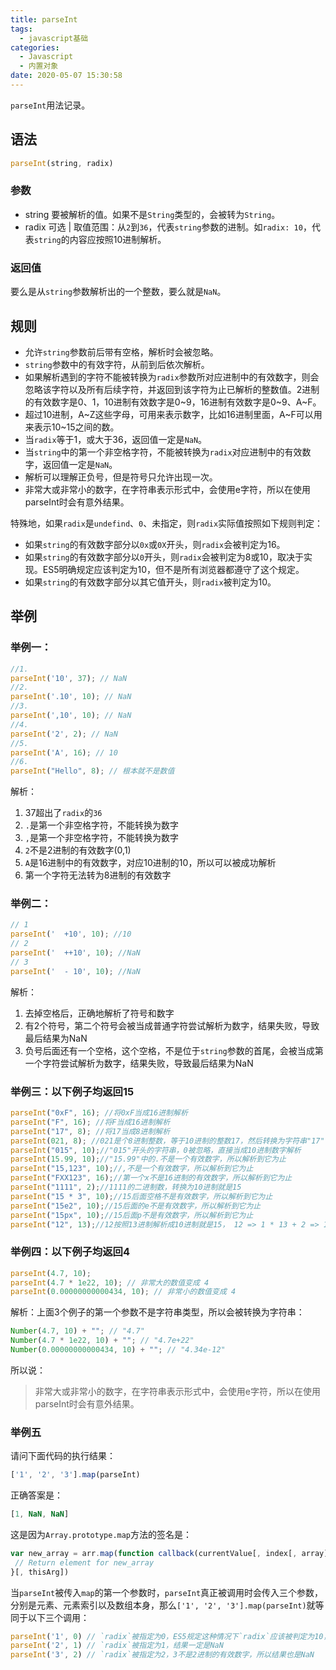 ```yaml
---
title: parseInt
tags:
  - javascript基础
categories:
  - Javascript
  - 内置对象
date: 2020-05-07 15:30:58
---
```



`parseInt`用法记录。

<!-- more -->

## 语法
```js
parseInt(string, radix)
```

### 参数
* string 要被解析的值。如果不是`String`类型的，会被转为`String`。
* radix 可选 | 取值范围：从`2`到`36`，代表`string`参数的进制。如`radix: 10`，代表`string`的内容应按照10进制解析。

### 返回值
要么是从`string`参数解析出的一个整数，要么就是`NaN`。

## 规则
* 允许`string`参数前后带有空格，解析时会被忽略。
* `string`参数中的有效字符，从前到后依次解析。
* 如果解析遇到的字符不能被转换为`radix`参数所对应进制中的有效数字，则会忽略该字符以及所有后续字符，并返回到该字符为止已解析的整数值。2进制的有效数字是0、1，10进制有效数字是0~9，16进制有效数字是0~9、A~F。
* 超过10进制，A~Z这些字母，可用来表示数字，比如16进制里面，A~F可以用来表示10~15之间的数。
* 当`radix`等于1，或大于36，返回值一定是`NaN`。
* 当`string`中的第一个非空格字符，不能被转换为`radix`对应进制中的有效数字，返回值一定是`NaN`。
* 解析可以理解正负号，但是符号只允许出现一次。
* 非常大或非常小的数字，在字符串表示形式中，会使用e字符，所以在使用parseInt时会有意外结果。

特殊地，如果`radix`是`undefind`、`0`、未指定，则`radix`实际值按照如下规则判定：
* 如果`string`的有效数字部分以`0x`或`0X`开头，则`radix`会被判定为16。
* 如果`string`的有效数字部分以`0`开头，则`radix`会被判定为8或10，取决于实现。ES5明确规定应该判定为10，但不是所有浏览器都遵守了这个规定。
* 如果`string`的有效数字部分以其它值开头，则`radix`被判定为10。

## 举例
### 举例一：
```js
//1.
parseInt('10', 37); // NaN 
//2.
parseInt('.10', 10); // NaN
//3.
parseInt(',10', 10); // NaN
//4.
parseInt('2', 2); // NaN
//5.
parseInt('A', 16); // 10
//6.
parseInt("Hello", 8); // 根本就不是数值
```

解析：
1. 37超出了`radix`的`36`
2. `.`是第一个非空格字符，不能转换为数字
3. `,`是第一个非空格字符，不能转换为数字
4. `2`不是2进制的有效数字(0,1)
5. `A`是16进制中的有效数字，对应10进制的10，所以可以被成功解析
6. 第一个字符无法转为8进制的有效数字

### 举例二：
```js
// 1
parseInt('  +10', 10); //10 
// 2
parseInt('  ++10', 10); //NaN
// 3
parseInt('  - 10', 10); //NaN
```
解析：
1. 去掉空格后，正确地解析了符号和数字
2. 有2个符号，第二个符号会被当成普通字符尝试解析为数字，结果失败，导致最后结果为NaN
3. 负号后面还有一个空格，这个空格，不是位于`string`参数的首尾，会被当成第一个字符尝试解析为数字，结果失败，导致最后结果为NaN

### 举例三：以下例子均返回15
```js
parseInt("0xF", 16); //将0xF当成16进制解析
parseInt("F", 16); //将F当成16进制解析
parseInt("17", 8); //将17当成8进制解析
parseInt(021, 8); //021是个8进制整数，等于10进制的整数17，然后转换为字符串"17"，再继续解析，最后结果跟上面一样
parseInt("015", 10);//"015"开头的字符串，0被忽略，直接当成10进制数字解析
parseInt(15.99, 10);//"15.99"中的.不是一个有效数字，所以解析到它为止
parseInt("15,123", 10);//,不是一个有效数字，所以解析到它为止
parseInt("FXX123", 16);//第一个x不是16进制的有效数字，所以解析到它为止
parseInt("1111", 2);//1111的二进制数，转换为10进制就是15
parseInt("15 * 3", 10);//15后面空格不是有效数字，所以解析到它为止
parseInt("15e2", 10);//15后面的e不是有效数字，所以解析到它为止
parseInt("15px", 10);//15后面p不是有效数字，所以解析到它为止
parseInt("12", 13);//12按照13进制解析成10进制就是15， 12 => 1 * 13 + 2 => 15
```

### 举例四：以下例子均返回4
```js
parseInt(4.7, 10);
parseInt(4.7 * 1e22, 10); // 非常大的数值变成 4
parseInt(0.00000000000434, 10); // 非常小的数值变成 4
```

解析：上面3个例子的第一个参数不是字符串类型，所以会被转换为字符串：
```js
Number(4.7, 10) + ""; // "4.7"
Number(4.7 * 1e22, 10) + ""; // "4.7e+22"
Number(0.00000000000434, 10) + ""; // "4.34e-12"
```
所以说：
> 非常大或非常小的数字，在字符串表示形式中，会使用e字符，所以在使用parseInt时会有意外结果。

### 举例五
请问下面代码的执行结果：
```js
['1', '2', '3'].map(parseInt)
```
正确答案是：
```js
[1, NaN, NaN]
```
这是因为`Array.prototype.map`方法的签名是：
```js
var new_array = arr.map(function callback(currentValue[, index[, array]]) {
 // Return element for new_array 
}[, thisArg])
```
当`parseInt`被传入`map`的第一个参数时，`parseInt`真正被调用时会传入三个参数，分别是元素、元素索引以及数组本身，那么`['1', '2', '3'].map(parseInt)`就等同于以下三个调用：
```js
parseInt('1', 0) // `radix`被指定为0，ES5规定这种情况下`radix`应该被判定为10，所以最终结果是1
parseInt('2', 1) // `radix`被指定为1，结果一定是NaN
parseInt('3', 2) // `radix`被指定为2，3不是2进制的有效数字，所以结果也是NaN
```
